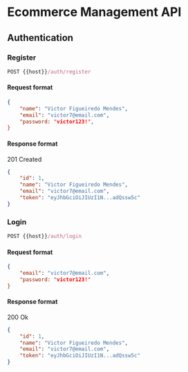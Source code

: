 # Ecommerce Management API

## Authentication

### Register
```js
POST {{host}}/auth/register
```
#### Request format
```json
{
	"name": "Victor Figueiredo Mendes",
	"email": "victor7@email.com",
	"password: "victor123!",
}
````
#### Response format
201 Created
```json
{
	"id": 1,
	"name": "Victor Figueiredo Mendes",
	"email": "victor7@email.com",
	"token": "eyJhbGciOiJIUzI1N...adQssw5c"
}
```

### Login
```js
POST {{host}}/auth/login
```
#### Request format
```json
{
	"email": "victor7@email.com",
	"password: "victor123!"
}
````
#### Response format
200 Ok
```json
{
	"id": 1,
	"name": "Victor Figueiredo Mendes",
	"email": "victor7@email.com",
	"token": "eyJhbGciOiJIUzI1N...adQssw5c"
}
```

